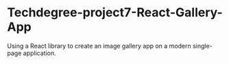 # Techdegree-project7-React-Gallery-App
 Using a React library to create an image gallery app on a modern single-page application.
